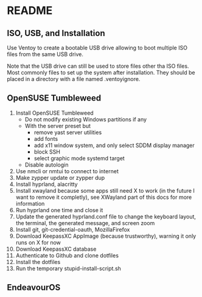 # README

## ISO, USB, and Installation

Use Ventoy to create a bootable USB drive allowing to boot multiple ISO files from the same USB drive.

Note that the USB drive can still be used to store files other tha ISO files. Most commonly files to set up the system after installation.
They should be placed in a directory with a file named .ventoyignore.

## OpenSUSE Tumbleweed

1) Install OpenSUSE Tumbleweed
    - Do not modify existing Windows partitions if any
    - With the server preset but
      - remove yast server utilities
      - add fonts
      - add x11 window system, and only select SDDM display manager
      - block SSH
      - select graphic mode systemd target
    - Disable autologin
2) Use nmcli or nmtui to connect to internet
3) Make zypper update or zypper dup
4) Install hyprland, alacritty
5) Install xwayland because some apps still need X to work (in the future I want to remove it completly), see XWayland part of this docs for more information
6) Run hyprland one time and close it
7) Update the generated hyprland.conf file to change the keyboard layout, the terminal, the generated message, and screen zoom
8) Install git, git-credential-oauth, MozillaFirefox
9) Download KeepassXC AppImage (because trustworthy), warning it only runs on X for now
10) Download KeepassXC database
11) Authenticate to Github and clone dotfiles
12) Install the dotfiles
13) Run the temporary stupid-install-script.sh

## EndeavourOS
